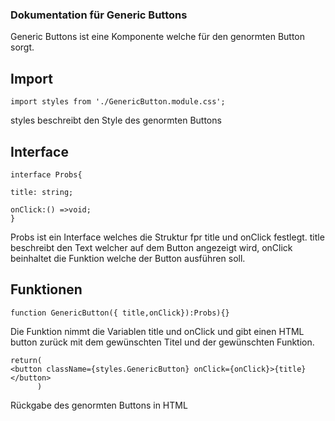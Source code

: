 ### Dokumentation für Generic Buttons

Generic Buttons ist eine Komponente welche für
den genormten Button sorgt.

## Import

```
import styles from './GenericButton.module.css';
```
styles beschreibt den Style des genormten Buttons

## Interface

```
interface Probs{

title: string;

onClick:() =>void;
}
``` 
Probs ist ein Interface welches die Struktur fpr title und onClick festlegt.
title beschreibt den Text welcher auf dem Button angezeigt wird, onClick beinhaltet die Funktion welche der Button ausführen soll.

## Funktionen

```
function GenericButton({ title,onClick}):Probs){}
```

Die Funktion nimmt die Variablen title und onClick und gibt einen HTML button zurück mit dem gewünschten Titel und der gewünschten Funktion.

```
return(
<button className={styles.GenericButton} onClick={onClick}>{title}</button>
      )
```
Rückgabe des genormten Buttons in HTML